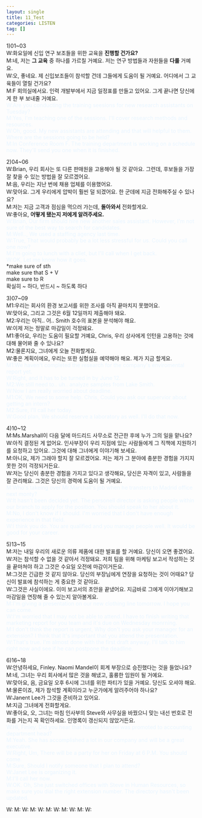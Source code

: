 ```yaml
---
layout: single
title: 11_Test
categories: LISTEN
tag: []
---
```


1)01~03   
W:화요일에 신입 연구 보조들을 위한 교육을 __진행할 건가요?__   
M:네, 저는 __그 교육__ 중 하나를 가르칠 거예요. 저는 연구 방법들과 자원들을 __다룰__ 거예요.   
W:오, 좋네요. 제 신입보조들이 참석할 건데 그들에게 도움이 될 거예요. 어디에서 그 교육들이 열릴 건가요?   
M:F 회의실에서요. 인력 개발부에서 지금 일정표를 만들고 있어요. 그게 끝나면 당신에게 한 부 보내줄 거예요.   
<span style="color:#E8F5FF">
W:Are you conducting the training seesions for new research assistants on Tuesday?   
M:Yes, I'm teaching one of the sessions. I'll cover research methods and resources.   
W:Oh, good. My new assistants are attending and that will helpful to them. Where are the sessions going to be held?   
M:In Conference Room F. The training department is working on a schedule now. They'll send you one when it is finished.   
</span>
   
2)04~06   
W:Brian, 우리 회사는 또 다른 판매원을 고용해야 될 것 같아요. 그런데, 후보들을 가장 잘 찾을 수 있는 방법을 잘 모르겠어요.   
M:음, 우리는 지난 번에 채용 업체를 이용했어요.   
W:맞아요. 그게 우리에게 압박이 훨씬 덜 되겠어요. 한 군데에 지금 전화해주실 수 있나요?   
M:저는 지금 고객과 점심을 먹으러 가는데, __돌아와서__ 전화할게요.   
W:좋아요, __어떻게 됐는지 저에게 알려주세요.__   
<span style="color:#E8F5FF">
W:Brian, Our firm should hire new another sales assistant. However, I'm not sure of the best way to search for candidates.   
M:Well.., We used a staffing agency last time.   
W:True, That would probably be a lot less stressful for us. Could you call one now?   
M:I'm going to lunch with a cliet, but I'll call when I get back.   
W:OK, Let me know how it goes.   
</span>
*make sure of sth   
make sure that S + V   
make sure to R   
확실히 ~ 하다, 반드시 ~ 하도록 하다   

3)07~09   
M1:우리는 회사의 환경 보고서를 위한 조사를 아직 끝마치지 못했어요.   
W:맞아요, 그리고 그것은 6월 12일까지 제출해야 돼요.   
M2:우리는 아직.. 어.. Smith 호수의 표본을 분석해야 해요.   
W:이제 저는 정말로 마감일이 걱정돼요.   
M1:좋아요, 우리는 도움이 필요할 거예요, Chris, 우리 상사에게 인턴을 고용하는 것에 대해 물어봐 줄 수 있나요?   
M2:물론지요, 그녀에게 오늘 전화할게요.   
W:좋은 계획이에요, 우리는 또한 실험실을 예약해야 해요. 제가 지금 할게요.   
<span style="color:#E8F5FF">
M1:We haven't completed the research for the company's enviromental report yet.   
W:Right, and it has to be turned in by June 12.   
M2:We still need to.. uh.. analyze samples from Lake Smith.   
W:Now I am really worried about deadline.   
M1:OK, We need to some help. Chris, Could you ask our supervior about getting an intern?   
M2:Sure, I'll call her today.   
W:Good plan, We should reserve a laboratory as well. I'll do that now.
</span>

4)10~12   
M:Ms.Marshall이 다음 달에 마드리드 사무소로 전근한 후에 누가 그의 일을 맡나요?   
W:아직 결정된 게 없어요. 인사부장이 우리 지점에 있는 사람들에게 그 직책에 지원하기를 요청하고 있어요. 그것에 대해 그녀에게 이야기해 보세요.   
M:아니요, 제가 그래야 할지 잘 모르겠어요. 저는 제가 그 분야에 충분한 경험을 가지지 못한 것이 걱정되거든요.   
W:저는 당신이 충분한 경험을 가지고 있다고 생각해요, 당신은 자격이 있고, 사람들을 잘 관리해요. 그것은 당신의 경력에 도움이 될 거예요.   
<span style="color:#E8F5FF">
M:Who's takeing over Mr.Marshall's job when he transters to Madrid office next monty?   
W:It hasn't been decided yet. The personell director is asking people within our branch to apply for the position. You should speak to her about it.   
M:No, I don't know if I should. I'm worried that I don't have enough experience in that field.   
W:I think you do. You are qualified and you manage people well. It would be good for your career.   
</span>

5)13~15   
M:저는 내일 우리의 새로운 의류 제품에 대한 발표를 할 거예요. 당신이 오면 좋겠어요.   
W:저는 참석할 수 없을 것 같아서 걱정돼요. 저희 팀을 위해 마케팅 보고서 작성하는 것을 끝마쳐야 하고 그것은 수요일 오전에 마감이거든요.   
M:그것은 긴급한 것 같지 않아요. 당신의 부장님에게 연장을 요청하는 것이 어때요? 당신이 발표에 참석하는 게 중요한 것 같아요.   
W:그것은 사실이에요. 이미 보고서의 초안을 끝냈어요. 지금바로 그에게 이야기해보고 마감일을 연장해 줄 수 있는지 알아볼게요.   
<span style="color:#E8F5FF">
M:I'm giving a presentation on our new clothing line tomorrow. I hope you can come.   
W:I'm worried that I may not be able to attend. I have to finish writing that marketing report for you team and it's due on Wednesday monrning.   
M:I don't think the report is urgent, Why don't you ask your manager for an extension? I think that It's important that you attend the presentation.   
W:That's true. I'm almost done with the first draft anyway. I'll talk to him right now and see if he can postpone the deadline.
</span>   

6)16~18   
W:안녕하세요, Finley. Naomi Mandel이 회계 부장으로 승진했다는 것을 들었나요?   
M:네, 그녀는 우리 회사에서 많은 것을 해냈고, 훌륭한 임원이 될 거예요.   
W:맞아요, 음, 금요일 오후 6시에 그녀를 위한 파티가 있을 거예요. 당신도 오셔야 해요.   
M:물론이죠, 제가 참석할 계획이라고 누군가에게 알려주어야 하나요?   
W:Janent Lee가 그것을 준비하고 있어요.   
M:지금 그녀에게 전화할게요.   
W:좋아요, 오, 그녀는 마침 인사부의 Steve와 사무실을 바꿨으니 맞는 내선 번호로 전화를 거는지 꼭 확인하세요. 인명록이 갱신되지 않았거든요.
<span style="color:#E8F5FF">   
W:Hi, Finley. Did you hear that Naomi Mandel was promoted to accounting department head?   
M:Yeah. She has accomplished a lot in our company and will be a great executive.   
W:Right, Um, There will be a party for her on Friday at 6 P.M. You should come.   
M:Sure, Should I notify someone that I plan to attend?   
W:Janet Lee is organizing it.   
M:I'll call her now.   
W:OK. Oh, She just switched offices with Steve in Human Resources, so make sure you dial the right extension number. The directory hasn't been updated.   
</span>




W:
M:
W:
M:
W:
M:
W:
M:
W:
M:
W: